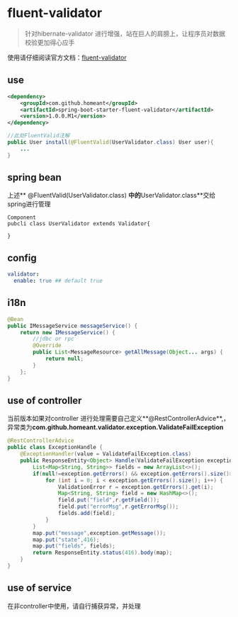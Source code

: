 # fluent-validator

> 针对hibernate-validator 进行增强，站在巨人的肩膀上，让程序员对数据校验更加得心应手


使用请仔细阅读官方文档：[fluent-validator](http://neoremind.com/2016/02/java%E7%9A%84%E4%B8%9A%E5%8A%A1%E9%80%BB%E8%BE%91%E9%AA%8C%E8%AF%81%E6%A1%86%E6%9E%B6fluent-validator/)

## use

```xml
<dependency>
	<groupId>com.github.homeant</groupId>
	<artifactId>spring-boot-starter-fluent-validator</artifactId>
	<version>1.0.0.M1</version>
</dependency>
```

```java
//此处FluentValid注解
public User install(@FluentValid(UserValidator.class) User user){
	...
}
```

## spring bean

上述** @FluentValid(UserValidator.class) **中的**UserValidator.class**交给spring进行管理
```
Component
pubcli class UserValidator extends Validator{
	
}
```

## config

```yaml
validator:
  enable: true ## default true
```


## i18n

```java
@Bean
public IMessageService messageService() {
	return new IMessageService() {
		//jdbc or rpc
		@Override
		public List<MessageResource> getAllMessage(Object... args) {
			return null;
		}
	};
}
```

## use of controller 

当前版本如果对controller 进行处理需要自己定义**@RestControllerAdvice**,，异常类为**com.github.homeant.validator.exception.ValidateFailException**

```java
@RestControllerAdvice
public class ExceptionHandle {
	@ExceptionHandler(value = ValidateFailException.class)
    public ResponseEntity<Object> Handle(ValidateFailException exception){
		List<Map<String, String>> fields = new ArrayList<>();
		if(null!=exception.getErrors() && exception.getErrors().size()>0) {
			for (int i = 0; i < exception.getErrors().size(); i++) {
				ValidationError r = exception.getErrors().get(i);
				Map<String, String> field = new HashMap<>();
				field.put("field",r.getField());
				field.put("errorMsg",r.getErrorMsg());
				fields.add(field);
			}
		}
		map.put("message",exception.getMessage());
		map.put("state",416);
		map.put("fields", fields);
		return ResponseEntity.status(416).body(map);
    }
}
```

## use of service

在非controller中使用，请自行捕获异常，并处理
